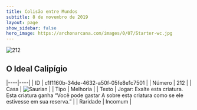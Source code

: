 ```yaml
---
title: Colisão entre Mundos
subtitle: 8 de novembro de 2019
layout: page
show_sidebar: false
hero_image: https://archonarcana.com/images/0/07/Starter-wc.jpg
---
```


![212](https://cdn.keyforgegame.com/media/card_front/pt/452_212_7C332QWRX4W7_pt.png)

## O Ideal Calipígio

|----|----|
| ID | c1f1160b-34de-4632-a50f-05fe8e1c7501 |
| Número | 212 |
| Casa | ![Saurian](https://archonarcana.com/images/thumb/9/9e/Saurian_P.png/22px-Saurian_P.png "Sauro") |
| Tipo | Melhoria |
| Texto | Jogar: Exalte esta criatura. Esta criatura ganha “Você pode gastar A sobre esta criatura como se ele estivesse em sua reserva.” |
| Raridade | Incomum |
